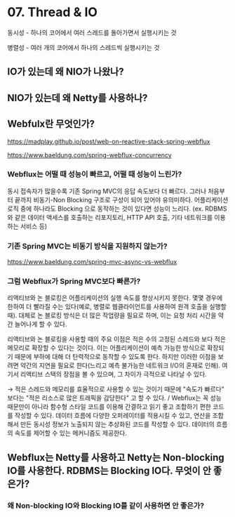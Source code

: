 # 07. Thread & IO

동시성 - 하나의 코어에서 여러 스레드를 돌아가면서 실행시키는 것

병렬성 - 여러 개의 코어에서 하나의 스레드씩 실행시키는 것

## IO가 있는데 왜 NIO가 나왔나?





## NIO가 있는데 왜 Netty를 사용하나?





## Webfulx란 무엇인가?

https://madplay.github.io/post/web-on-reactive-stack-spring-webflux

https://www.baeldung.com/spring-webflux-concurrency

### Webflux는 어떨 때 성능이 빠르고, 어떨 때 성능이 느린가?

동시 접속자가 많을수록 기존 Spring MVC의 응답 속도보다 더 빠르다. 그러나 처음부터 끝까지 비동기-Non Blocking 구조로 구성이 되어 있어야 유의미하다. 어플리케이션 로직 중에 하나라도 Blocking 으로 동작하는 것이 있다면 성능이 느리다. (ex. RDBMS와 같은 데이터 액세스를 호출하는 리포지토리, HTTP API 호출, 기타 네트워크를 이용하는 서비스 등)

### 기존 Spring MVC는 비동기 방식을 지원하지 않는가?

https://www.baeldung.com/spring-mvc-async-vs-webflux

### 그럼 Webflux가 Spring MVC보다 빠른가?

리액티브와 논 블로킹은 어플리케이션의 실행 속도를 향상시키지 못한다. 몇몇 경우에 한하여 더 빨라질 수는 있다(예로, 병렬로 웹클라이언트를 사용하여 원격 호출을 실행할 때). 대체로 논 블로킹 방식은 더 많은 작업량을 필요로 하며, 이는 요청 처리 시간을 약간 늘어나게 할 수 있다.

리액티브와 논 블로킹을 사용할 때의 주요 이점은 적은 수의 고정된 스레드와 보다 적은 메모리로 확장할 수 있다는 것이다. 이는 어플리케이션이 예측 가능한 방식으로 확장되기 때문에 부하에 대해 더 탄력적으로 동작할 수 있도록 한다. 하지만 이러한 이점을 보려면 약간의 지연을 필요로 한다(느리고 예측 불가능한 네트워크 I/O의 혼재로 인해). 여기서 리액티브 스택의 장점을 볼 수 있으며, 그 차이가 극적으로 나타날 수 있다.

→ 적은 스레드와 메모리를 효율적으로 사용할 수 있는 것이기 때문에 "속도가 빠르다" 보다는 "적은 리소스로 많은 트래픽을 감당한다" 고 할 수 있다. / Webflux는 꼭 성능 때문만이 아니라 함수형 스타일 코드를 이용해 간결하고 읽기 좋고 조합하기 편한 코드를 작성할 수 있다. 데이터 흐름에 다양한 오퍼레이터를 적용시킬 수 있고, 연산을 조합해서 만든 동시성 정보가 노출되지 않는 추상화된 코드를 작성할 수 있다. 데이터의 흐름의 속도를 제어할 수 있는 메커니즘도 제공한다.



## Webflux는 Netty를 사용하고 Netty는 Non-blocking IO를 사용한다. RDBMS는 Blocking IO다. 무엇이 안 좋은가?

### 왜 Non-blocking IO와 Blocking IO를 같이 사용하면 안 좋은가?
